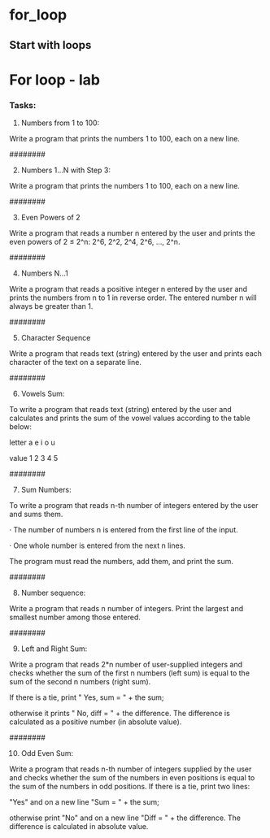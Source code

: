 # for_loop
## Start with loops

# For loop - lab

### Tasks:

01. Numbers from 1 to 100:

Write a program that prints the numbers 1 to 100, each on a new line.

########

02. Numbers 1...N with Step 3:

Write a program that prints the numbers 1 to 100, each on a new line.

########

03. Even Powers of 2

Write a program that reads a number n entered by the user and prints the even powers of 2 ≤ 2^n: 2^6, 2^2, 2^4, 2^6, …, 2^n.

########

04. Numbers N...1

Write a program that reads a positive integer n entered by the user and prints the numbers from n to 1 in reverse order. The entered number n will always be greater than 1.

########

05. Character Sequence

Write a program that reads text (string) entered by the user and prints each character of the text on a separate line.

########

06. Vowels Sum:


To write a program that reads text (string) entered by the user and calculates and prints the sum of the vowel values ​​according to the table below:

letter a e i o u

value  1 2 3 4 5

########

07. Sum Numbers:

To write a program that reads n-th number of integers entered by the user and sums them.

· The number of numbers n is entered from the first line of the input.

· One whole number is entered from the next n lines.

The program must read the numbers, add them, and print the sum.

########

08. Number sequence:

Write a program that reads n number of integers. Print the largest and smallest number among those entered.

########

09. Left and Right Sum:

Write a program that reads 2*n number of user-supplied integers and checks whether the sum of the first n numbers (left sum) is equal to the sum of the second n numbers (right sum). 

If there is a tie, print " Yes, sum = " + the sum;

otherwise it prints " No, diff = " + the difference. The difference is calculated as a positive number (in absolute value).

########

10. Odd Even Sum:

Write a program that reads n-th number of integers supplied by the user and checks whether the sum of the numbers in even positions is equal to the sum of the numbers in odd positions. If there is a tie, print two lines:

"Yes" and on a new line "Sum = " + the sum; 

otherwise print "No" and on a new line "Diff = " + the difference. The difference is calculated in absolute value.
